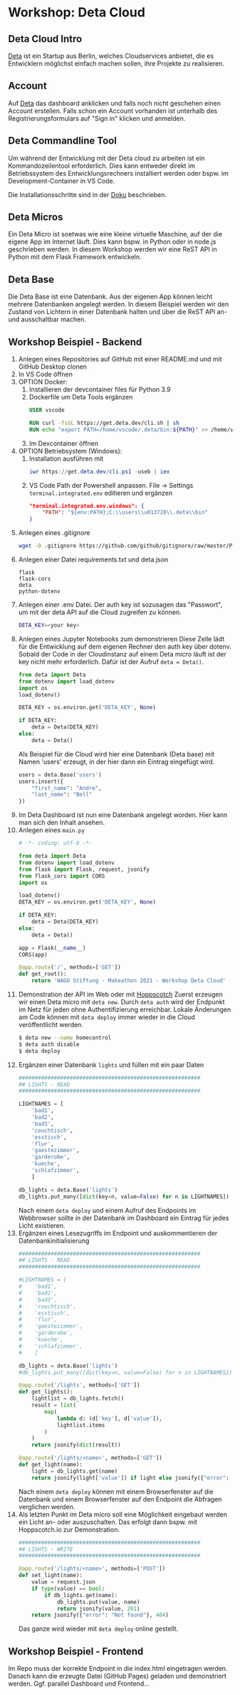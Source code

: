 # Workshop: Deta Cloud

## Deta Cloud Intro

[Deta](https://deta.sh) ist ein Startup aus Berlin, welches Cloudservices anbietet, die es Entwicklern möglichst einfach machen sollen, ihre Projekte zu realisieren.

## Account

Auf [Deta](https://deta.sh) das dashboard anklicken und falls noch nicht geschehen einen Account erstellen. Falls schon ein Account vorhanden ist unterhalb des Registrierungsformulars auf "Sign in" klicken und anmelden.

## Deta Commandline Tool

Um während der Entwicklung mit der Deta cloud zu arbeiten ist ein Kommandozeilentool erforderlich. Dies kann entweder direkt im Betriebssystem des Entwicklungsrechners installiert werden oder bspw. im Development-Container in VS Code.

Die Installationsschritte sind in der [Doku](https://docs.deta.sh/docs/cli/install) beschrieben.

## Deta Micros

Ein Deta Micro ist soetwas wie eine kleine virtuelle Maschine, auf der die eigene App im Internet läuft. Dies kann bspw. in Python oder in node.js geschrieben werden. In diesem Workshop werden wir eine ReST API in Python mit dem Flask Framework entwickeln.

## Deta Base

Die Deta Base ist eine Datenbank. Aus der eigenen App können leicht mehrere Datenbanken angelegt werden. In diesem Beispiel werden wir den Zustand von Lichtern in einer Datenbank halten und über die ReST API an- und ausschaltbar machen.

## Workshop Beispiel - Backend

1. Anlegen eines Repositories auf GitHub mit einer README.md und mit GitHub Desktop clonen
1. In VS Code öffnen
1. OPTION Docker:
    1. Installieren der devcontainer files für Python 3.9
    1. Dockerfile um Deta Tools ergänzen
        ```Dockerfile
        USER vscode

        RUN curl -fsSL https://get.deta.dev/cli.sh | sh
        RUN echo "export PATH=/home/vscode/.deta/bin:${PATH}" >> /home/vscode/.bashrc
        ```
    1. Im Devcontainer öffnen
1. OPTION Betriebsystem (Windows):
    1. Installation ausführen mit
        ```powershell
        iwr https://get.deta.dev/cli.ps1 -useb | iex
        ```
    1. VS Code Path der Powershell anpassen. File -> Settings
        `terminal.integrated.env` editieren und ergänzen
        ```json
        "terminal.integrated.env.windows": {
            "PATH": "${env:PATH};C:\\users\\u013728\\.deta\\bin"
        }
        ```
1. Anlegen eines .gitignore
    ```bash
    wget -O .gitignore https://github.com/github/gitignore/raw/master/Python.gitignore
    ```
1. Anlegen einer Datei requirements.txt und deta.json
    ```
    flask
    flask-cors
    deta
    python-dotenv
    ```
1. Anlegen einer .env Datei. Der auth key ist sozusagen das "Passwort", um mit der deta API auf die Cloud zugreifen zu können.
    ```bash
    DETA_KEY=<your key>
    ```
1. Anlegen eines Jupyter Notebooks zum demonstrieren
    Diese Zelle lädt für die Entwicklung auf dem eigenen Rechner den auth key über dotenv. Sobald der Code in der Cloudinstanz auf einem Deta micro läuft ist der key nicht mehr erforderlich. Dafür ist der Aufruf `deta = Deta()`. 
    ```python
    from deta import Deta
    from dotenv import load_dotenv
    import os
    load_dotenv()

    DETA_KEY = os.environ.get('DETA_KEY', None)

    if DETA_KEY:
        deta = Deta(DETA_KEY)
    else:
        deta = Deta()
    ```
    Als Beispiel für die Cloud wird hier eine Datenbank (Deta base) mit Namen 'users' erzeugt, in der hier dann ein Eintrag eingefügt wird.
    ```python
    users = deta.Base('users')
    users.insert({
        "first_name": "Andre",
        "last_name": "Bell"
    })
    ```
1. Im Deta Dashboard ist nun eine Datenbank angelegt worden. Hier kann man sich den Inhalt ansehen.
1. Anlegen eines ```main.py```
    ```python
    # -*- coding: utf-8 -*-

    from deta import Deta
    from dotenv import load_dotenv
    from flask import Flask, request, jsonify
    from flask_cors import CORS
    import os

    load_dotenv()
    DETA_KEY = os.environ.get('DETA_KEY', None)

    if DETA_KEY:
        deta = Deta(DETA_KEY)
    else:
        deta = Deta()

    app = Flask(__name__)
    CORS(app)

    @app.route('/', methods=['GET'])
    def get_root():
        return 'WAGO Stiftung - Makeathon 2021 - Workshop Deta Cloud'
    ```
1. Demonstration der API im Web oder mit [Hoppscotch](https://hoppscotch.io)
    Zuerst erzeugen wir einen Deta micro mit `deta new`. Durch `deta auth` wird der Endpunkt im Netz für jeden ohne Authentifizierung erreichbar. Lokale Änderungen am Code können mit `deta deploy` immer wieder in die Cloud veröffentlicht werden.
    ```bash
    $ deta new --name homecontrol
    $ deta auth disable
    $ deta deploy
    ```
1. Ergänzen einer Datenbank `lights` und füllen mit ein paar Daten
    ```python
    #########################################################
    ## LIGHTS - READ
    #########################################################

    LIGHTNAMES = [
        'bad1',
        'bad2',
        'bad3',
        'couchtisch',
        'esstisch',
        'flur',
        'gaestezimmer',
        'garderobe',
        'kueche',
        'schlafzimmer',
        ]

    db_lights = deta.Base('lights')
    db_lights.put_many([dict(key=n, value=False) for n in LIGHTNAMES])
    ```
    Nach einem `deta deploy` und einem Aufruf des Endpoints im Webbrowser sollte in der Datenbank im Dashboard ein Eintrag für jedes Licht existieren.
1. Ergänzen eines Lesezugriffs im Endpoint und auskommentieren der Datenbankinitialisierung
    ```python
    #########################################################
    ## LIGHTS - READ
    #########################################################

    #LIGHTNAMES = [
    #    'bad1',
    #    'bad2',
    #    'bad3',
    #    'couchtisch',
    #    'esstisch',
    #    'flur',
    #    'gaestezimmer',
    #    'garderobe',
    #    'kueche',
    #    'schlafzimmer',
    #    ]

    db_lights = deta.Base('lights')
    #db_lights.put_many([dict(key=n, value=False) for n in LIGHTNAMES])

    @app.route('/lights', methods=['GET'])
    def get_lights():
        lightlist = db_lights.fetch()
        result = list(
            map(
                lambda d: (d['key'], d['value']),
                lightlist.items
            )
        )
        return jsonify(dict(result))

    @app.route('/lights/<name>', methods=['GET'])
    def get_light(name):
        light = db_lights.get(name)
        return jsonify(light['value']) if light else jsonify({"error": "Not found"}, 404)
    ```
    Nach einem `deta deploy` können mit einem Browserfenster auf die Datenbank und einem Browserfenster auf den Endpoint die Abfragen verglichen werden.
1. Als letzten Punkt im Deta micro soll eine Möglichkeit eingebaut werden ein Licht an- oder auszuschalten. Das erfolgt dann bspw. mit Hoppscotch.io zur Demonstration.
    ```python
    #########################################################
    ## LIGHTS - WRITE
    #########################################################

    @app.route('/lights/<name>', methods=['POST'])
    def set_light(name):
        value = request.json
        if type(value) == bool:
            if db_lights.get(name):
                db_lights.put(value, name)
                return jsonify(value, 201)
        return jsonify({"error": "Not found"}, 404)
    ```
    Das ganze wird wieder mit `deta deploy` online gestellt.

## Workshop Beispiel - Frontend

Im Repo muss der korrekte Endpoint in die index.html eingetragen werden. Danach kann die erzeugte Datei (GitHub Pages) geladen und demonstriert werden. Ggf. parallel Dashboard und Frontend...

